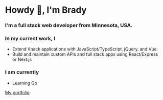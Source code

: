 # Howdy 🤠, I'm Brady

### I'm a full stack web developer from Minnesota, USA.

### In my current work, I
- Extend Knack applications with JavaScript/TypeScript, jQuery, and Vue.
- Build and maintain custom APIs and full stack apps using React/Express or Next.js

### I am currently
- Learning Go

[My portfolio](https://portfolio.kindof.dev)


